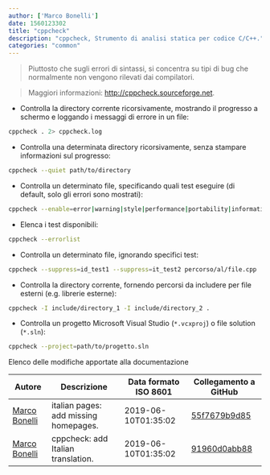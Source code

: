```yaml
---
author: ['Marco Bonelli']
date: 1560123302
title: "cppcheck"
description: "cppcheck, Strumento di analisi statica per codice C/C++."
categories: "common"
---
```

> Piuttosto che sugli errori di sintassi, si concentra su tipi di bug che normalmente non vengono rilevati dai compilatori.

> Maggiori informazioni: <http://cppcheck.sourceforge.net>.

- Controlla la directory corrente ricorsivamente, mostrando il progresso a schermo e loggando i messaggi di errore in un file:

```bash
cppcheck . 2> cppcheck.log
```

- Controlla una determinata directory ricorsivamente, senza stampare informazioni sul progresso:

```bash
cppcheck --quiet path/to/directory
```

- Controlla un determinato file, specificando quali test eseguire (di default, solo gli errori sono mostrati):

```bash
cppcheck --enable=error|warning|style|performance|portability|information|all percorso/al/file.cpp
```

- Elenca i test disponibili:

```bash
cppcheck --errorlist
```

- Controlla un determinato file, ignorando specifici test:

```bash
cppcheck --suppress=id_test1 --suppress=it_test2 percorso/al/file.cpp
```

- Controlla la directory corrente, fornendo percorsi da includere per file esterni (e.g. librerie esterne):

```bash
cppcheck -I include/directory_1 -I include/directory_2 .
```

- Controlla un progetto Microsoft Visual Studio (`*.vcxproj`) o file solution (`*.sln`):

```bash
cppcheck --project=path/to/progetto.sln
```
Elenco delle modifiche apportate alla documentazione


Autore | Descrizione | Data formato ISO 8601 | Collegamento a GitHub
------|-----|-----|-----
[Marco Bonelli](mailto:marco@mebeim.net) | italian pages: add missing homepages. | 2019-06-10T01:35:02 | [55f7679b9d85](https://github.com/tldr-pages/tldr/commit/55f7679b9d85480f6c81738bd32c7901a1db36fe)
[Marco Bonelli](mailto:mb5.marcob@gmail.com) | cppcheck: add Italian translation. | 2019-06-10T01:35:02 | [91960d0abb88](https://github.com/tldr-pages/tldr/commit/91960d0abb88957e482c466ed5a9928de9e2a2e7)

